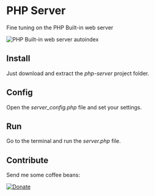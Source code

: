# PHP Server

Fine tuning on the PHP Built-in web server

![PHP Built-in web server autoindex](https://i.imgur.com/gOtNMuw.png)

## Install

Just download and extract the *php-server* project folder.

## Config

Open the *server_config.php* file and set your settings.

## Run

Go to the terminal and run the *server.php* file.

## Contribute

Send me some coffee beans:

[![Donate](https://img.shields.io/badge/Donate-PayPal-green.svg)](https://www.paypal.com/cgi-bin/webscr?cmd=_s-xclick&hosted_button_id=2EYQMLYN8GSU6)
